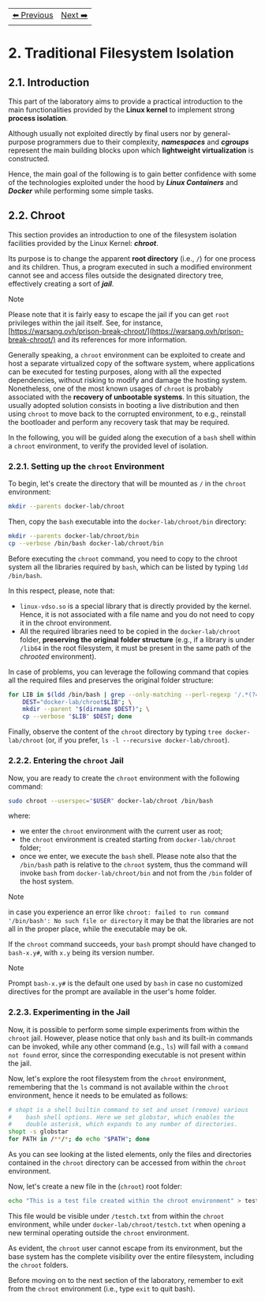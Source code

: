<table style="width:100%">
  <tr>
    <td align="left"><a href="../1.1/README.md">⬅️ Previous</a></td>
    <td align="right"><a href="../1.3/README.md">Next ➡️</a></td>
  </tr>
</table>

# 2. Traditional Filesystem Isolation

## 2.1. Introduction

This part of the laboratory aims to provide a practical introduction to the main functionalities provided by the **Linux kernel** to implement strong **process isolation**.

Although usually not exploited directly by final users nor by general-purpose programmers due to their complexity, ***namespaces*** and ***cgroups*** represent the main building blocks upon which **lightweight virtualization** is constructed.

Hence, the main goal of the following is to gain better confidence with some of the technologies exploited under the hood by ***Linux Containers*** and ***Docker*** while performing some simple tasks.

## 2.2. Chroot

This section provides an introduction to one of the filesystem isolation facilities provided by the Linux Kernel: ***chroot***.

Its purpose is to change the apparent **root directory** (i.e., `/`) for one process and its children. Thus, a program executed in such a modified environment cannot see and access files outside the designated directory tree, effectively creating a sort of ***jail***.

> [!NOTE] 
> Please note that it is fairly easy to escape the jail if you can get `root` privileges within the jail itself. See, for instance, [https://warsang.ovh/prison-break-chroot/](https://warsang.ovh/prison-break-chroot/) and its references for more information.

Generally speaking, a `chroot` environment can be exploited to create and host a separate virtualized copy of the software system, where applications can be executed for testing purposes, along with all the expected dependencies, without risking to modify and damage the hosting system. Nonetheless, one of the most known usages of `chroot` is probably associated with the **recovery of unbootable systems**. In this situation, the usually adopted solution consists in booting a live distribution and then using `chroot` to move back to the corrupted environment, to e.g., reinstall the bootloader and perform any recovery task that may be required.

In the following, you will be guided along the execution of a `bash` shell within a `chroot` environment, to verify the provided level of isolation.

### 2.2.1. Setting up the `chroot` Environment

To begin, let's create the directory that will be mounted as `/` in the `chroot` environment:

```bash
mkdir --parents docker-lab/chroot
```

Then, copy the `bash` executable into the `docker-lab/chroot/bin` directory:

```bash
mkdir --parents docker-lab/chroot/bin
cp --verbose /bin/bash docker-lab/chroot/bin
```

Before executing the `chroot` command, you need to copy to the chroot system all the libraries required by `bash`, which can be listed by typing `ldd /bin/bash`.

In this respect, please, note that:

  * `linux-vdso.so` is a special library that is directly provided by the kernel. Hence, it is not associated with a file name and you do not need to copy it in the chroot environment.
  * All the required libraries need to be copied in the `docker-lab/chroot` folder, **preserving the original folder structure** (e.g., if a library is under `/lib64` in the root filesystem, it must be present in the same path of the *chrooted* environment).

In case of problems, you can leverage the following command that copies all the required files and preserves the original folder structure:

```bash
for LIB in $(ldd /bin/bash | grep --only-matching --perl-regexp '/.*(?= \(0x)'); do \
    DEST="docker-lab/chroot$LIB"; \
    mkdir --parent "$(dirname $DEST)"; \
    cp --verbose "$LIB" $DEST; done
```

Finally, observe the content of the `chroot` directory by typing `tree docker-lab/chroot` (or, if you prefer, `ls -l --recursive docker-lab/chroot`).

### 2.2.2. Entering the `chroot` Jail

Now, you are ready to create the `chroot` environment with the following command:

```bash
sudo chroot --userspec="$USER" docker-lab/chroot /bin/bash
```

where:

  * we enter the `chroot` environment with the current user as root;
  * the `chroot` environment is created starting from `docker-lab/chroot` folder;
  * once we enter, we execute the `bash` shell. Please note also that the `/bin/bash` path is relative to the `chroot` system, thus the command will invoke `bash` from `docker-lab/chroot/bin` and not from the `/bin` folder of the host system.

> [!NOTE] 
> in case you experience an error like `chroot: failed to run command '/bin/bash': No such file or directory` it may be that the libraries are not all in the proper place, while the executable may be ok.

If the `chroot` command succeeds, your `bash` prompt should have changed to `bash-x.y#`, with `x.y` being its version number.

> [!NOTE] 
> Prompt `bash-x.y#` is the default one used by `bash` in case no customized directives for the prompt are available in the user's home folder.

### 2.2.3. Experimenting in the Jail

Now, it is possible to perform some simple experiments from within the `chroot` jail. However, please notice that only `bash` and its built-in commands can be invoked, while any other command (e.g., `ls`) will fail with a `command not found` error, since the corresponding executable is not present within the jail.

Now, let's explore the root filesystem from the `chroot` environment, remembering that the `ls` command is not available within the `chroot` environment, hence it needs to be emulated as follows:

```bash
# shopt is a shell builtin command to set and unset (remove) various
#    bash shell options. Here we set globstar, which enables the
#    double asterisk, which expands to any number of directories.
shopt -s globstar
for PATH in /**/*; do echo "$PATH"; done
```

As you can see looking at the listed elements, only the files and directories contained in the `chroot` directory can be accessed from within the `chroot` environment.

Now, let's create a new file in the (`chroot`) root folder:

```bash
echo "This is a test file created within the chroot environment" > testch.txt
```

This file would be visible under `/testch.txt` from within the `chroot` environment, while under `docker-lab/chroot/testch.txt` when opening a new terminal operating outside the `chroot` environment.

As evident, the `chroot` user cannot escape from its environment, but the base system has the complete visibility over the entire filesystem, including the `chroot` folders.

Before moving on to the next section of the laboratory, remember to exit from the `chroot` environment (i.e., type `exit` to quit bash).